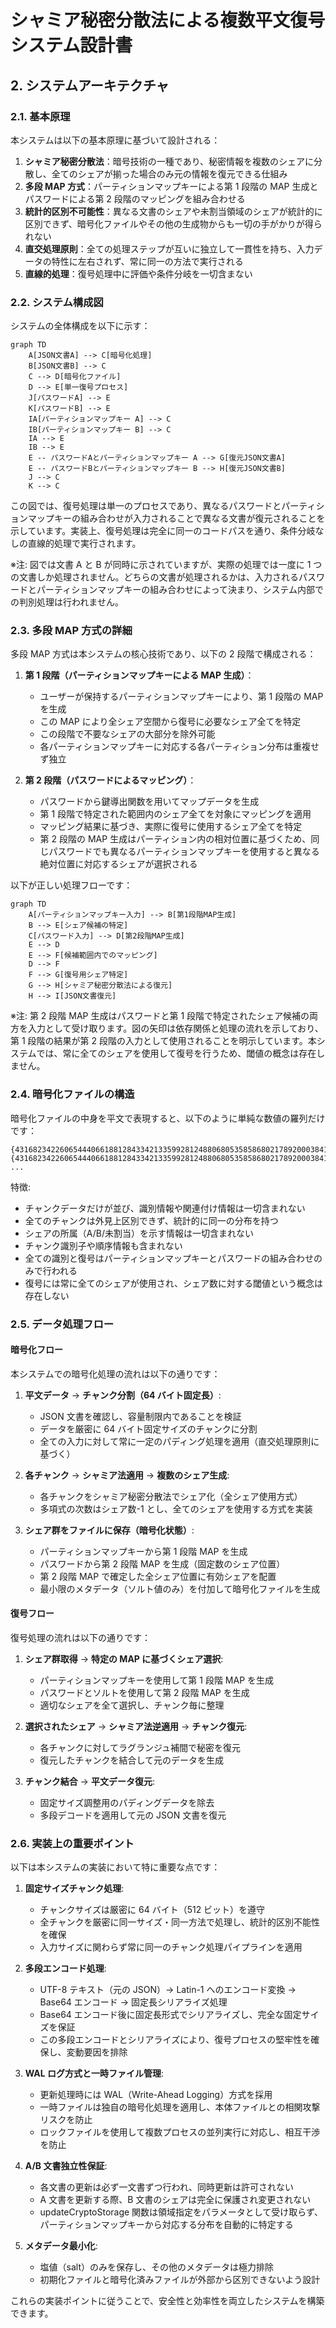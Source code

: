 # シャミア秘密分散法による複数平文復号システム設計書

## 2. システムアーキテクチャ

### 2.1. 基本原理

本システムは以下の基本原理に基づいて設計される：

1. **シャミア秘密分散法**：暗号技術の一種であり、秘密情報を複数のシェアに分散し、全てのシェアが揃った場合のみ元の情報を復元できる仕組み
2. **多段 MAP 方式**：パーティションマップキーによる第 1 段階の MAP 生成とパスワードによる第 2 段階のマッピングを組み合わせる
3. **統計的区別不可能性**：異なる文書のシェアや未割当領域のシェアが統計的に区別できず、暗号化ファイルやその他の生成物からも一切の手がかりが得られない
4. **直交処理原則**：全ての処理ステップが互いに独立して一貫性を持ち、入力データの特性に左右されず、常に同一の方法で実行される
5. **直線的処理**：復号処理中に評価や条件分岐を一切含まない

### 2.2. システム構成図

システムの全体構成を以下に示す：

```mermaid
graph TD
    A[JSON文書A] --> C[暗号化処理]
    B[JSON文書B] --> C
    C --> D[暗号化ファイル]
    D --> E[単一復号プロセス]
    J[パスワードA] --> E
    K[パスワードB] --> E
    IA[パーティションマップキー A] --> C
    IB[パーティションマップキー B] --> C
    IA --> E
    IB --> E
    E -- パスワードAとパーティションマップキー A --> G[復元JSON文書A]
    E -- パスワードBとパーティションマップキー B --> H[復元JSON文書B]
    J --> C
    K --> C
```

この図では、復号処理は単一のプロセスであり、異なるパスワードとパーティションマップキーの組み合わせが入力されることで異なる文書が復元されることを示しています。実装上、復号処理は完全に同一のコードパスを通り、条件分岐なしの直線的処理で実行されます。

※注: 図では文書 A と B が同時に示されていますが、実際の処理では一度に 1 つの文書しか処理されません。どちらの文書が処理されるかは、入力されるパスワードとパーティションマップキーの組み合わせによって決まり、システム内部での判別処理は行われません。

### 2.3. 多段 MAP 方式の詳細

多段 MAP 方式は本システムの核心技術であり、以下の 2 段階で構成される：

1. **第 1 段階（パーティションマップキーによる MAP 生成）**：

   - ユーザーが保持するパーティションマップキーにより、第 1 段階の MAP を生成
   - この MAP により全シェア空間から復号に必要なシェア全てを特定
   - この段階で不要なシェアの大部分を除外可能
   - 各パーティションマップキーに対応する各パーティション分布は重複せず独立

2. **第 2 段階（パスワードによるマッピング）**：
   - パスワードから鍵導出関数を用いてマップデータを生成
   - 第 1 段階で特定された範囲内のシェア全てを対象にマッピングを適用
   - マッピング結果に基づき、実際に復号に使用するシェア全てを特定
   - 第 2 段階の MAP 生成はパーティション内の相対位置に基づくため、同じパスワードでも異なるパーティションマップキーを使用すると異なる絶対位置に対応するシェアが選択される

以下が正しい処理フローです：

```mermaid
graph TD
    A[パーティションマップキー入力] --> B[第1段階MAP生成]
    B --> E[シェア候補の特定]
    C[パスワード入力] --> D[第2段階MAP生成]
    E --> D
    E --> F[候補範囲内でのマッピング]
    D --> F
    F --> G[復号用シェア特定]
    G --> H[シャミア秘密分散法による復元]
    H --> I[JSON文書復元]
```

※注: 第 2 段階 MAP 生成はパスワードと第 1 段階で特定されたシェア候補の両方を入力として受け取ります。図の矢印は依存関係と処理の流れを示しており、第 1 段階の結果が第 2 段階の入力として使用されることを明示しています。本システムでは、常に全てのシェアを使用して復号を行うため、閾値の概念は存在しません。

### 2.4. 暗号化ファイルの構造

暗号化ファイルの中身を平文で表現すると、以下のように単純な数値の羅列だけです：

```
{43168234226065444066188128433421335992812488068053585868021789200038419124861},
{43168234226065444066188128433421335992812488068053585868021789200038419124861},
...
```

特徴:

- チャンクデータだけが並び、識別情報や関連付け情報は一切含まれない
- 全てのチャンクは外見上区別できず、統計的に同一の分布を持つ
- シェアの所属（A/B/未割当）を示す情報は一切含まれない
- チャンク識別子や順序情報も含まれない
- 全ての識別と復号はパーティションマップキーとパスワードの組み合わせのみで行われる
- 復号には常に全てのシェアが使用され、シェア数に対する閾値という概念は存在しない

### 2.5. データ処理フロー

#### 暗号化フロー

本システムでの暗号化処理の流れは以下の通りです：

1. **平文データ** → **チャンク分割（64 バイト固定長）**:

   - JSON 文書を確認し、容量制限内であることを検証
   - データを厳密に 64 バイト固定サイズのチャンクに分割
   - 全ての入力に対して常に一定のパディング処理を適用（直交処理原則に基づく）

2. **各チャンク** → **シャミア法適用** → **複数のシェア生成**:

   - 各チャンクをシャミア秘密分散法でシェア化（全シェア使用方式）
   - 多項式の次数はシェア数-1 とし、全てのシェアを使用する方式を実装

3. **シェア群をファイルに保存（暗号化状態）**:
   - パーティションマップキーから第 1 段階 MAP を生成
   - パスワードから第 2 段階 MAP を生成（固定数のシェア位置）
   - 第 2 段階 MAP で確定した全シェア位置に有効シェアを配置
   - 最小限のメタデータ（ソルト値のみ）を付加して暗号化ファイルを生成

#### 復号フロー

復号処理の流れは以下の通りです：

1. **シェア群取得** → **特定の MAP に基づくシェア選択**:

   - パーティションマップキーを使用して第 1 段階 MAP を生成
   - パスワードとソルトを使用して第 2 段階 MAP を生成
   - 適切なシェアを全て選択し、チャンク毎に整理

2. **選択されたシェア** → **シャミア法逆適用** → **チャンク復元**:

   - 各チャンクに対してラグランジュ補間で秘密を復元
   - 復元したチャンクを結合して元のデータを生成

3. **チャンク結合** → **平文データ復元**:
   - 固定サイズ調整用のパディングデータを除去
   - 多段デコードを適用して元の JSON 文書を復元

### 2.6. 実装上の重要ポイント

以下は本システムの実装において特に重要な点です：

1. **固定サイズチャンク処理**:

   - チャンクサイズは厳密に 64 バイト（512 ビット）を遵守
   - 全チャンクを厳密に同一サイズ・同一方法で処理し、統計的区別不能性を確保
   - 入力サイズに関わらず常に同一のチャンク処理パイプラインを適用

2. **多段エンコード処理**:

   - UTF-8 テキスト（元の JSON）→ Latin-1 へのエンコード変換 → Base64 エンコード → 固定長シリアライズ処理
   - Base64 エンコード後に固定長形式でシリアライズし、完全な固定サイズを保証
   - この多段エンコードとシリアライズにより、復号プロセスの堅牢性を確保し、変動要因を排除

3. **WAL ログ方式と一時ファイル管理**:

   - 更新処理時には WAL（Write-Ahead Logging）方式を採用
   - 一時ファイルは独自の暗号化処理を適用し、本体ファイルとの相関攻撃リスクを防止
   - ロックファイルを使用して複数プロセスの並列実行に対応し、相互干渉を防止

4. **A/B 文書独立性保証**:

   - 各文書の更新は必ず一文書ずつ行われ、同時更新は許可されない
   - A 文書を更新する際、B 文書のシェアは完全に保護され変更されない
   - updateCryptoStorage 関数は領域指定をパラメータとして受け取らず、パーティションマップキーから対応する分布を自動的に特定する

5. **メタデータ最小化**:
   - 塩値（salt）のみを保存し、その他のメタデータは極力排除
   - 初期化ファイルと暗号化済みファイルが外部から区別できないよう設計

これらの実装ポイントに従うことで、安全性と効率性を両立したシステムを構築できます。
